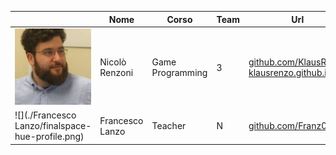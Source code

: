 |   | Nome | Corso | Team | Url |
|---|---|---|---|---|
|![](./NicoloRenzoni/profile_lr.jpg) | Nicolò Renzoni | Game Programming | 3 | [github.com/KlausRenzo](https://github.com/KlausRenzo)<br>[klausrenzo.github.io](https://klausrenzo.github.io)
|![](./Francesco Lanzo/finalspace-hue-profile.png) | Francesco Lanzo | Teacher | N | [github.com/Franz0](https://github.com/Franz0)|
